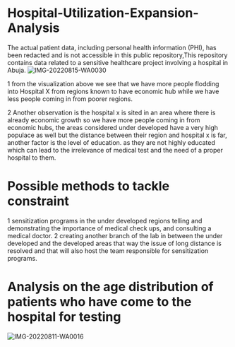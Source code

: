 # Hospital-Utilization-Expansion-Analysis
The actual patient data, including personal health information (PHI), has been redacted and is not accessible in this public repository,This repository contains data related to a sensitive healthcare project involving a hospital in Abuja.
![IMG-20220815-WA0030](https://github.com/abayomi-hayes/Hospital-Utilization-Expansion-Analysis/assets/119630129/012ac2c5-9c95-45a8-a803-2c49f1689040)


1 from the visualization above we see that we have more people flodding into Hospital X from regions known to have economic hub while we have less people coming in from poorer regions.

2 Another observation is the hospital x is sited in an area where there is already economic growth so we have more people coming in from economic hubs,  the areas considered under developed have a very high populace as well but the distance between their region and hospital x is far, another factor is the level of education. as they are not highly educated which can lead to the irrelevance of medical test and the need of a proper hospital to them.

# Possible methods to tackle constraint
1 sensitization programs in the under developed regions telling and demonstrating the importance of medical check ups, and consulting a medical doctor.
2 creating another branch of the lab in between the under developed and the developed areas that way the issue of long  distance is resolved and that will also host the team responsible for sensitization programs.

 # Analysis on  the age distribution of patients who have come to the hospital for testing 
 
 ![IMG-20220811-WA0016](https://github.com/abayomi-hayes/Hospital-Utilization-Expansion-Analysis/assets/119630129/f10f9330-d96b-4207-bce0-2487cff2280a)





